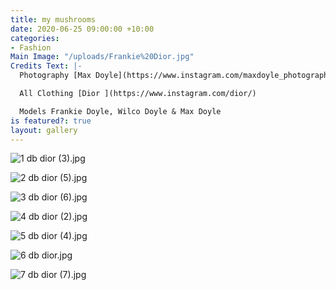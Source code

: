 ```yaml
---
title: my mushrooms
date: 2020-06-25 09:00:00 +10:00
categories:
- Fashion
Main Image: "/uploads/Frankie%20Dior.jpg"
Credits Text: |-
  Photography [Max Doyle](https://www.instagram.com/maxdoyle_photographer/) & Frankie Doyle

  All Clothing [Dior ](https://www.instagram.com/dior/)

  Models Frankie Doyle, Wilco Doyle & Max Doyle
is featured?: true
layout: gallery
---
```


![1 db dior (3).jpg](/uploads/1%20db%20dior%20(3).jpg)

![2 db dior (5).jpg](/uploads/2%20db%20dior%20(5).jpg)

![3 db dior (6).jpg](/uploads/3%20db%20dior%20(6).jpg)

![4 db dior (2).jpg](/uploads/4%20db%20dior%20(2).jpg)

![5 db dior (4).jpg](/uploads/5%20db%20dior%20(4).jpg)

![6 db dior.jpg](/uploads/6%20db%20dior.jpg)

![7 db dior (7).jpg](/uploads/7%20db%20dior%20(7).jpg)